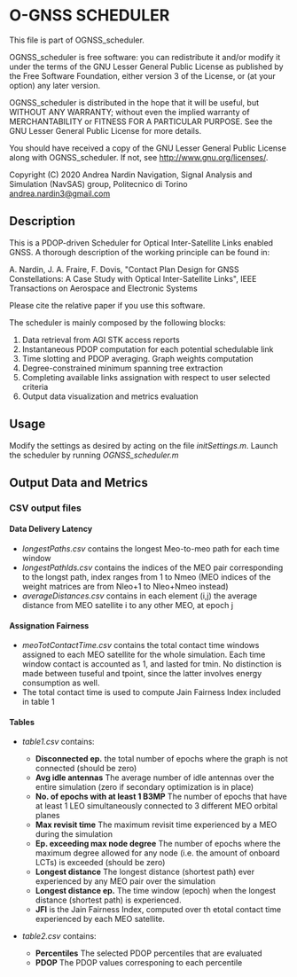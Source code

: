 O-GNSS SCHEDULER
================

This file is part of OGNSS_scheduler.

OGNSS_scheduler is free software: you can redistribute it and/or modify
it under the terms of the GNU Lesser General Public License as published by
the Free Software Foundation, either version 3 of the License, or
(at your option) any later version.

OGNSS_scheduler is distributed in the hope that it will be useful,
but WITHOUT ANY WARRANTY; without even the implied warranty of
MERCHANTABILITY or FITNESS FOR A PARTICULAR PURPOSE.  See the
GNU Lesser General Public License for more details.

You should have received a copy of the GNU Lesser General Public License
along with OGNSS_scheduler.  If not, see <http://www.gnu.org/licenses/>.

Copyright (C) 2020 Andrea Nardin
Navigation, Signal Analysis and Simulation (NavSAS) group,
Politecnico di Torino
andrea.nardin3@gmail.com


Description
-----------

This is a PDOP-driven Scheduler for Optical Inter-Satellite Links enabled GNSS.
A thorough description of the working principle can be found in:

A. Nardin, J. A. Fraire, F. Dovis, "Contact Plan Design for GNSS Constellations: A Case Study with Optical Inter-Satellite Links", IEEE Transactions on Aerospace and Electronic Systems

Please cite the relative paper if you use this software.

The scheduler is mainly composed by the following blocks:
1) Data retrieval from AGI STK access reports
2) Instantaneous PDOP computation for each potential schedulable link
3) Time slotting and PDOP averaging. Graph weights computation
4) Degree-constrained minimum spanning tree extraction
5) Completing available links assignation with respect to user selected criteria
6) Output data visualization and metrics evaluation


Usage
-----

Modify the settings as desired by acting on the file *initSettings.m*.
Launch the scheduler by running *OGNSS_scheduler.m*


Output Data and Metrics
-----------------------

### CSV output files

#### Data Delivery Latency
- *longestPaths.csv*
	contains the longest Meo-to-meo path for each time window
- *longestPathIds.csv*
	contains the indices of the MEO pair corresponding to the longst path, index ranges from 1 to Nmeo (MEO indices of the weight matrices are from Nleo+1 to Nleo+Nmeo instead)
- *averageDistances.csv*
	contains in each element (i,j) the average distance from MEO satellite i to any other MEO, at epoch j

#### Assignation Fairness
- *meoTotContactTime.csv*
	contains the total contact time windows assigned to each MEO satellite for the whole simulation. Each time window contact is accounted as 1, and lasted for tmin. No distinction is made between tuseful and tpoint, since the latter involves energy consumption as well.
- The total contact time is used to compute Jain Fairness Index included in table 1

#### Tables
- *table1.csv* contains:
	- **Disconnected ep.** the total number of epochs where the graph is not connected (should be zero)
	- **Avg idle antennas** The average number of idle antennas over the entire simulation (zero if secondary optimization is in place)
	- **No. of epochs with at least 1 B3MP** The number of epochs that have at least 1 LEO simultaneously connected to 3 different MEO orbital planes
	- **Max revisit time** The maximum revisit time experienced by a MEO during the simulation
	- **Ep. exceeding max node degree** The number of epochs where the maximum degree allowed for any node (i.e. the amount of onboard LCTs) is exceeded (should be zero)
	- **Longest distance** The longest distance (shortest path) ever experienced by any MEO pair over the simulation
	- **Longest distance ep.** The time window (epoch) when the longest distance (shortest path) is experienced.
	- **JFI** is the Jain Fairness Index, computed over th etotal contact time experienced by each MEO satellite.

- *table2.csv* contains:
	- **Percentiles** The selected PDOP percentiles that are evaluated
	- **PDOP** The PDOP values corresponing to each percentile



